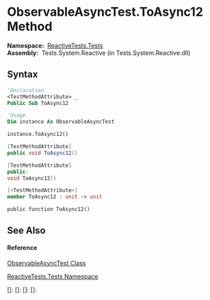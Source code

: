 # ObservableAsyncTest.ToAsync12 Method

**Namespace:**  [ReactiveTests.Tests](ReactiveTests.Tests\ReactiveTests.Tests.md)  
**Assembly:**  Tests.System.Reactive (in Tests.System.Reactive.dll)

## Syntax

```vb
'Declaration
<TestMethodAttribute> _
Public Sub ToAsync12
```

```vb
'Usage
Dim instance As ObservableAsyncTest

instance.ToAsync12()
```

```csharp
[TestMethodAttribute]
public void ToAsync12()
```

```c++
[TestMethodAttribute]
public:
void ToAsync12()
```

```fsharp
[<TestMethodAttribute>]
member ToAsync12 : unit -> unit 
```

```jscript
public function ToAsync12()
```

## See Also

#### Reference

[ObservableAsyncTest Class](ObservableAsyncTest\ObservableAsyncTest.md)

[ReactiveTests.Tests Namespace](ReactiveTests.Tests\ReactiveTests.Tests.md)

[]: 
[]: 
[]: 
[]: 